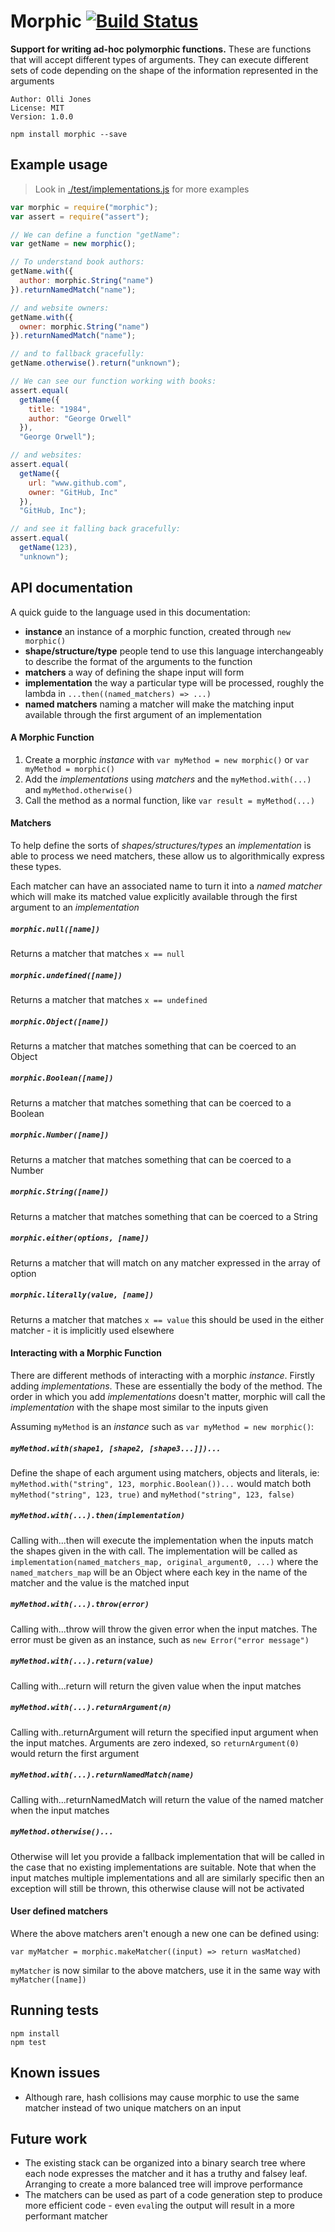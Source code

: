 Morphic [![Build Status](https://travis-ci.org/ojj11/morphic.svg?branch=master)](https://travis-ci.org/ojj11/morphic)
=======

**Support for writing ad-hoc polymorphic functions.**
These are functions that will accept different types of arguments. They can
execute different sets of code depending on the shape of the information
represented in the arguments

    Author: Olli Jones
    License: MIT
    Version: 1.0.0

```
npm install morphic --save
```

## Example usage

  > Look in [./test/implementations.js](./test/implementations.js) for more examples

```javascript
var morphic = require("morphic");
var assert = require("assert");

// We can define a function "getName":
var getName = new morphic();

// To understand book authors:
getName.with({
  author: morphic.String("name")
}).returnNamedMatch("name");

// and website owners:
getName.with({
  owner: morphic.String("name")
}).returnNamedMatch("name");

// and to fallback gracefully:
getName.otherwise().return("unknown");

// We can see our function working with books:
assert.equal(
  getName({
    title: "1984",
    author: "George Orwell"
  }),
  "George Orwell");

// and websites:
assert.equal(
  getName({
    url: "www.github.com",
    owner: "GitHub, Inc"
  }),
  "GitHub, Inc");

// and see it falling back gracefully:
assert.equal(
  getName(123),
  "unknown");
```

## API documentation

A quick guide to the language used in this documentation:

  * **instance**
    an instance of a morphic function, created through `new morphic()`
  * **shape/structure/type**
    people tend to use this language interchangeably to describe the format
    of the arguments to the function
  * **matchers**
    a way of defining the shape input will form
  * **implementation**
    the way a particular type will be processed, roughly the lambda in
    `...then((named_matchers) => ...)`
  * **named matchers**
    naming a matcher will make the matching input available through the first
    argument of an implementation

#### A Morphic Function

  1. Create a morphic *instance* with `var myMethod = new morphic()` or `var
     myMethod = morphic()`
  2. Add the *implementations* using *matchers* and the `myMethod.with(...)`
     and `myMethod.otherwise()`
  3. Call the method as a normal function, like `var result = myMethod(...)`

#### Matchers

To help define the sorts of *shapes/structures/types* an *implementation* is
able to process we need matchers, these allow us to algorithmically express
these types.

Each matcher can have an associated name to turn it into a *named matcher*
which will make its matched value explicitly available through the first
argument to an *implementation*

##### `morphic.null([name])`

Returns a matcher that matches `x == null`

##### `morphic.undefined([name])`

Returns a matcher that matches `x == undefined`

##### `morphic.Object([name])`

Returns a matcher that matches something that can be coerced to an Object

##### `morphic.Boolean([name])`

Returns a matcher that matches something that can be coerced to a Boolean

##### `morphic.Number([name])`

Returns a matcher that matches something that can be coerced to a Number

##### `morphic.String([name])`

Returns a matcher that matches something that can be coerced to a String

##### `morphic.either(options, [name])`

Returns a matcher that will match on any matcher expressed in the array of
option

##### `morphic.literally(value, [name])`

Returns a matcher that matches `x == value` this should be used in the
either matcher - it is implicitly used elsewhere

#### Interacting with a Morphic Function

There are different methods of interacting with a morphic *instance*. Firstly
adding *implementations*. These are essentially the body of the method. The
order in which you add *implementations* doesn't matter, morphic will call the
*implementation* with the shape most similar to the inputs given

Assuming `myMethod` is an *instance* such as `var myMethod = new morphic()`:

##### `myMethod.with(shape1, [shape2, [shape3...]])...`

Define the shape of each argument using matchers, objects and literals, ie:
`myMethod.with("string", 123, morphic.Boolean())...` would match both
`myMethod("string", 123, true)` and `myMethod("string", 123, false)`

##### `myMethod.with(...).then(implementation)`

Calling with...then will execute the implementation when the inputs match
the shapes given in the with call. The implementation will be called as
`implementation(named_matchers_map, original_argument0, ...)` where the
`named_matchers_map` will be an Object where each key in the name of the
matcher and the value is the matched input

##### `myMethod.with(...).throw(error)`

Calling with...throw will throw the given error when the input matches. The
error must be given as an instance, such as `new Error("error message")`

##### `myMethod.with(...).return(value)`

Calling with...return will return the given value when the input matches

##### `myMethod.with(...).returnArgument(n)`

Calling with..returnArgument will return the specified input argument when
the input matches. Arguments are zero indexed, so `returnArgument(0)` would
return the first argument

##### `myMethod.with(...).returnNamedMatch(name)`

Calling with...returnNamedMatch will return the value of the named matcher
when the input matches

##### `myMethod.otherwise()...`

Otherwise will let you provide a fallback implementation that will be called
in the case that no existing implementations are suitable. Note that when
the input matches multiple implementations and all are similarly specific
then an exception will still be thrown, this otherwise clause will not be
activated

#### User defined matchers

Where the above matchers aren't enough a new one can be defined using:

`var myMatcher = morphic.makeMatcher((input) => return wasMatched)`

`myMatcher` is now similar to the above matchers, use it in the same way with
`myMatcher([name])`

## Running tests

    npm install
    npm test

## Known issues

 - Although rare, hash collisions may cause morphic to use the same matcher
   instead of two unique matchers on an input

## Future work

 - The existing stack can be organized into a binary search tree where each
   node expresses the matcher and it has a truthy and falsey leaf. Arranging to
   create a more balanced tree will improve performance
 - The matchers can be used as part of a code generation step to produce more
   efficient code - even `eval`ing the output will result in a more performant
   matcher
